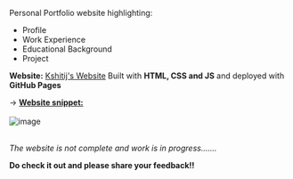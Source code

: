 Personal Portfolio website highlighting:
- Profile
- Work Experience
- Educational Background
- Project

**Website:** [Kshitij's Website](https://k-c-17.github.io/)
Built with **HTML, CSS and JS** and deployed with **GitHub Pages**

&rarr; <u>**Website snippet:**</u>
<br><br>
![image](https://github.com/K-c-17/k-c-17.github.io/assets/57230059/183e40b7-cdf7-471c-8ae3-4a64870cc9ae)
<br><br>

_The website is not complete and work is in progress......._

**Do check it out and please share your feedback!!**


